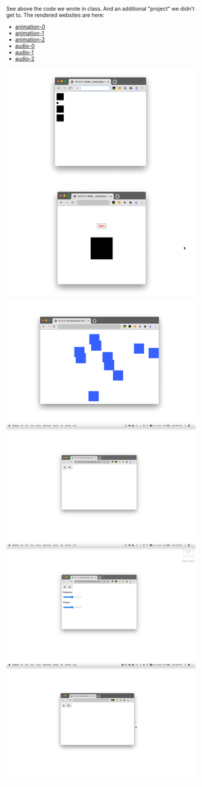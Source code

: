 See above the code we wrote in class. And an additional "project" we didn't get to.
The rendered websites are here:
- [animation-0](https://leoneckert.github.io/abc-f20/labs/lab-03/in-class-code/animation-0/index.html)
- [animation-1](https://leoneckert.github.io/abc-f20/labs/lab-03/in-class-code/animation-1/)
- [animation-2](https://leoneckert.github.io/abc-f20/labs/lab-03/in-class-code/animation-2/)
- [audio-0](https://leoneckert.github.io/abc-f20/labs/lab-03/in-class-code/audio-0/)
- [audio-1](https://leoneckert.github.io/abc-f20/labs/lab-03/in-class-code/audio-1/)
- [audio-2](https://leoneckert.github.io/abc-f20/labs/lab-03/in-class-code/audio-2/)

![animation-0](assets/animation-0.gif)
![animation-1](assets/animation-1.gif)
![animation-2](assets/animation-2.gif)
![audio-0](assets/audio-0.png)
![audio-1](assets/audio-1.png)
![audio-2](assets/audio-2.gif)

